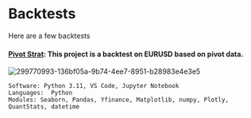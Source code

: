 # Backtests 

Here are a few backtests 


#### [Pivot Strat](https://github.com/guzmanwolfrank/QuantTrading/tree/main/Backtests/Pivot_Strat): This project is a backtest on EURUSD based on pivot data.     

![299770993-136bf05a-9b74-4ee7-8951-b28983e4e3e5](https://github.com/guzmanwolfrank/QuantTrading/assets/29739578/1a35e249-dcd5-45ed-8b8e-326ebc8fefd4)


    Software: Python 3.11, VS Code, Jupyter Notebook
    Languages:  Python
    Modules: Seaborn, Pandas, Yfinance, Matplotlib, numpy, Plotly, QuantStats, datetime

